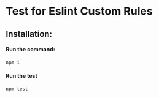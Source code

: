 # Test for Eslint Custom Rules

## Installation: 

#### Run the command:
    npm i

#### Run the test
    npm test
